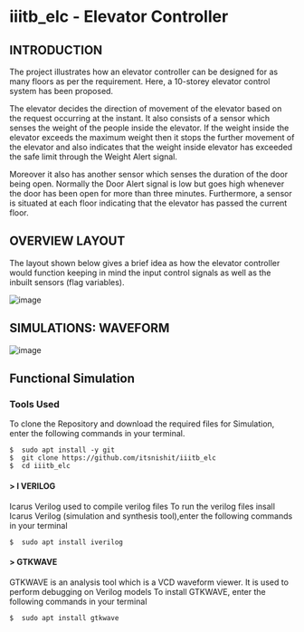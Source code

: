# iiitb_elc - Elevator Controller

## INTRODUCTION
 The project illustrates how an elevator
controller can be designed for as many floors as per
the requirement. Here, a 10-storey elevator
control system has been proposed. 

The elevator decides the direction of movement of the elevator
based on the request occurring at the instant. It also
consists of a sensor which senses the weight of the
people inside the elevator. If the weight inside the
elevator exceeds the maximum weight then it stops
the further movement of the elevator and also
indicates that the weight inside elevator has
exceeded the safe limit through the Weight Alert
signal.

Moreover it also has another sensor which
senses the duration of the door being open.
Normally the Door Alert signal is low but goes high
whenever the door has been open for more than
three minutes. Furthermore, a sensor is situated at
each floor indicating that the elevator has passed the
current floor.

## OVERVIEW LAYOUT 
The layout shown below gives a brief idea as how the elevator controller would function keeping in mind the input control signals as well as the inbuilt sensors (flag variables).

![image](https://user-images.githubusercontent.com/86912339/181421889-b4421784-15f3-4491-bd5a-a5abe78d6292.png)



## SIMULATIONS: WAVEFORM 
![image](https://user-images.githubusercontent.com/86912339/181697982-ae52f52b-0d68-4793-bf72-97d74ce055dd.png)



## Functional Simulation
### Tools Used
To clone the Repository and download the required files for Simulation, enter the following commands in your terminal.
```
$  sudo apt install -y git
$  git clone https://github.com/itsnishit/iiitb_elc
$  cd iiitb_elc
```
#### > I VERILOG
Icarus Verilog used to compile verilog files
To run the verilog files insall Icarus Verilog (simulation and synthesis tool),enter the following commands in your terminal

```$  sudo apt install iverilog ```

#### > GTKWAVE
GTKWAVE is an analysis tool which is a VCD waveform viewer. It is used to perform debugging on Verilog models
To install GTKWAVE, enter the following commands in your terminal

```$  sudo apt install gtkwave ```





